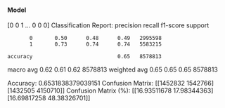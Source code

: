 #### Model
[0 0 1 ... 0 0 0]
Classification Report:
              precision    recall  f1-score   support

           0       0.50      0.48      0.49   2995598
           1       0.73      0.74      0.74   5583215

    accuracy                           0.65   8578813
   macro avg       0.62      0.61      0.62   8578813
weighted avg       0.65      0.65      0.65   8578813

Accuracy: 0.6531838379039151
Confusion Matrix:
[[1452832 1542766]
 [1432505 4150710]]
Confusion Matrix (%):
[[16.93511678 17.98344363]
 [16.69817258 48.38326701]]
